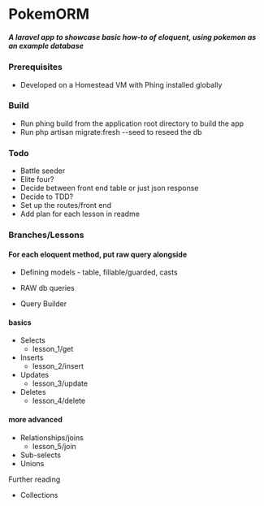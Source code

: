 # PokemORM

##### A laravel app to showcase basic how-to of eloquent, using pokemon as an example database

### Prerequisites
- Developed on a Homestead VM with Phing installed globally

### Build
- Run phing build from the application root directory to build the app
- Run php artisan migrate:fresh --seed to reseed the db

### Todo
- Battle seeder
- Elite four?
- Decide between front end table or just json response
- Decide to TDD?
- Set up the routes/front end
- Add plan for each lesson in readme

### Branches/Lessons
#### For each eloquent method, put raw query alongside
- Defining models - table, fillable/guarded, casts

- RAW db queries
- Query Builder
#### basics
- Selects
    - lesson_1/get
- Inserts
    - lesson_2/insert
- Updates
    - lesson_3/update
- Deletes
    - lesson_4/delete
#### more advanced
- Relationships/joins
    - lesson_5/join
- Sub-selects
- Unions

Further reading
- Collections
